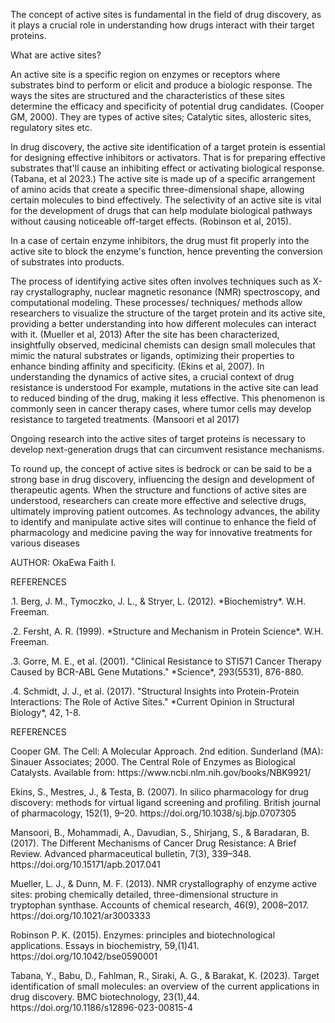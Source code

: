 The concept of active sites is fundamental in the field of drug discovery, as it plays a crucial role in understanding how drugs interact with their target proteins. 

What are active sites? 

An active site is a specific region on enzymes or receptors where substrates bind to perform or elicit and produce a biologic response. The ways the sites are structured and the characteristics of these sites determine the efficacy and specificity of potential drug candidates. (Cooper GM, 2000). They are types of active sites; Catalytic sites, allosteric sites, regulatory sites etc.

In drug discovery, the active site identification of a target protein is essential for designing effective inhibitors or activators. That is for preparing effective substrates that'll cause an inhibiting effect or activating biological response. (Tabana, et al 2023.) The active site is made up of a specific arrangement of amino acids that create a specific three-dimensional shape, allowing certain molecules to bind effectively. The selectivity of an active site is vital for the development of drugs that can help modulate biological pathways without causing noticeable off-target effects. (Robinson et al, 2015).

In a case of certain enzyme inhibitors, the drug must fit properly into the active site to block the enzyme's function, hence preventing the conversion of substrates into products.

The process of identifying active sites often involves techniques such as X-ray crystallography, nuclear magnetic resonance (NMR) spectroscopy, and computational modeling. These processes/ techniques/ methods allow researchers to visualize the structure of the target protein and its active site, providing a better understanding into how different molecules can interact with it. (Mueller et al, 2013) After the site has been characterized, insightfully observed, medicinal chemists can design small molecules that mimic the natural substrates or ligands, optimizing their properties to enhance binding affinity and specificity. (Ekins et al, 2007). In understanding the dynamics of active sites, a crucial context of drug resistance is understood For example, mutations in the active site can lead to reduced binding of the drug, making it less effective. This phenomenon is commonly seen in cancer therapy cases, where tumor cells may develop resistance to targeted treatments. (Mansoori et al 2017) 

Ongoing research into the active sites of target proteins is necessary to develop next-generation drugs that can circumvent resistance mechanisms.

To round up, the concept of active sites is bedrock or can be said to be a strong base in drug discovery, influencing the design and development of therapeutic agents. When the structure and functions of active sites are understood, researchers can create more effective and selective drugs, ultimately improving patient outcomes. As technology advances, the ability to identify and manipulate active sites will continue to enhance the field of pharmacology and medicine paving the way for innovative treatments for various diseases

AUTHOR: OkaEwa Faith I.

REFERENCES

.1. Berg, J. M., Tymoczko, J. L., & Stryer, L. (2012). \*Biochemistry\*. W\.H. Freeman.

.2. Fersht, A. R. (1999). \*Structure and Mechanism in Protein Science\*. W\.H. Freeman.

.3. Gorre, M. E., et al. (2001). "Clinical Resistance to STI571 Cancer Therapy Caused by BCR-ABL Gene Mutations." \*Science\*, 293(5531), 876-880.

.4. Schmidt, J. J., et al. (2017). "Structural Insights into Protein-Protein Interactions: The Role of Active Sites." \*Current Opinion in Structural Biology\*, 42, 1-8.

REFERENCES

Cooper GM. The Cell: A Molecular Approach. 2nd edition. Sunderland (MA): Sinauer Associates; 2000. The Central Role of Enzymes as Biological Catalysts. Available from: https\://www\.ncbi.nlm.nih.gov/books/NBK9921/

Ekins, S., Mestres, J., & Testa, B. (2007). In silico pharmacology for drug discovery: methods for virtual ligand screening and profiling. British journal of pharmacology, 152(1), 9–20. https\://doi.org/10.1038/sj.bjp.0707305

Mansoori, B., Mohammadi, A., Davudian, S., Shirjang, S., & Baradaran, B. (2017). The Different Mechanisms of Cancer Drug Resistance: A Brief Review. Advanced pharmaceutical bulletin, 7(3), 339–348. https\://doi.org/10.15171/apb.2017.041

Mueller, L. J., & Dunn, M. F. (2013). NMR crystallography of enzyme active sites: probing chemically detailed, three-dimensional structure in tryptophan synthase. Accounts of chemical research, 46(9), 2008–2017. https\://doi.org/10.1021/ar3003333

Robinson P. K. (2015). Enzymes: principles and biotechnological applications. Essays in biochemistry, 59,(1)41. https\://doi.org/10.1042/bse0590001

Tabana, Y., Babu, D., Fahlman, R., Siraki, A. G., & Barakat, K. (2023). Target identification of small molecules: an overview of the current applications in drug discovery. BMC biotechnology, 23(1),44. https\://doi.org/10.1186/s12896-023-00815-4

  
